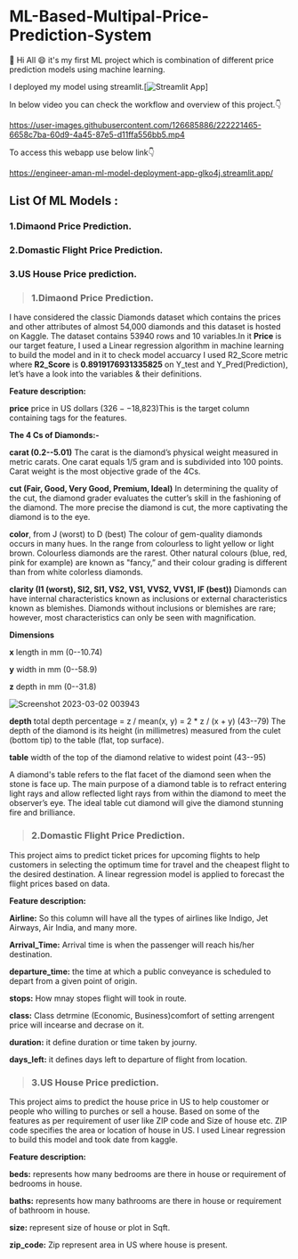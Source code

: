 # ML-Based-Multipal-Price-Prediction-System
:wave: Hi All :smile: it's my first ML project which is combination of different price prediction models using machine learning.

I deployed my model using streamlit.[![Streamlit App](https://static.streamlit.io/badges/streamlit_badge_black_white.svg)]

In below video you can check the workflow and overview of this project.:point_down:

https://user-images.githubusercontent.com/126685886/222221465-6658c7ba-60d9-4a45-87e5-d11ffa556bb5.mp4

To access this webapp use below link:point_down:

https://engineer-aman-ml-model-deployment-app-glko4j.streamlit.app/

## List Of ML Models :

### 1.Dimaond Price Prediction.
### 2.Domastic Flight Price Prediction.
### 3.US House Price prediction.

>### 1.Dimaond Price Prediction.
I have considered the classic Diamonds dataset which contains the prices and other attributes of almost 54,000 diamonds and this dataset is hosted on Kaggle. The dataset contains 53940 rows and 10 variables.In it **Price** is our target feature, I used a Linear regression algorithm in machine learning to build the model and in it to check model accuarcy I used R2_Score metric where **R2_Score** is **0.8919176931335825** on Y_test and Y_Pred(Prediction), let’s have a look into the variables & their definitions.

**Feature description:**

**price** price in US dollars ($326--$18,823)This is the target column containing tags for the features. 

**The 4 Cs of Diamonds:-**

**carat (0.2--5.01)** The carat is the diamond’s physical weight measured in metric carats.  One carat equals 1/5 gram and is subdivided into 100 points. Carat weight is the most objective grade of the 4Cs. 

**cut (Fair, Good, Very Good, Premium, Ideal)** In determining the quality of the cut, the diamond grader evaluates the cutter’s skill in the fashioning of the diamond. The more precise the diamond is cut, the more captivating the diamond is to the eye.  

**color**, from J (worst) to D (best) The colour of gem-quality diamonds occurs in many hues. In the range from colourless to light yellow or light brown. Colourless diamonds are the rarest. Other natural colours (blue, red, pink for example) are known as "fancy,” and their colour grading is different than from white colorless diamonds.  

**clarity (I1 (worst), SI2, SI1, VS2, VS1, VVS2, VVS1, IF (best))** Diamonds can have internal characteristics known as inclusions or external characteristics known as blemishes. Diamonds without inclusions or blemishes are rare; however, most characteristics can only be seen with magnification.  

**Dimensions**

**x** length in mm (0--10.74)

**y** width in mm (0--58.9)

**z** depth in mm (0--31.8)


![Screenshot 2023-03-02 003943](https://user-images.githubusercontent.com/126685886/222240510-d2c3158b-f58a-40d9-9c1a-b087745d8218.png)


**depth** total depth percentage = z / mean(x, y) = 2 * z / (x + y) (43--79) The depth of the diamond is its height (in millimetres) measured from the culet (bottom tip) to the table (flat, top surface).

**table** width of the top of the diamond relative to widest point (43--95)

A diamond's table refers to the flat facet of the diamond seen when the stone is face up. The main purpose of a diamond table is to refract entering light rays and allow reflected light rays from within the diamond to meet the observer’s eye. The ideal table cut diamond will give the diamond stunning fire and brilliance.

>### 2.Domastic Flight Price Prediction.

This project aims to predict ticket prices for upcoming flights to help customers in selecting the optimum time for travel and the cheapest flight to the desired destination. A linear regression model is applied to forecast the flight prices based on data.

**Feature description:**

**Airline:** So this column will have all the types of airlines like Indigo, Jet Airways, Air India, and many more.

**Arrival_Time:** Arrival time is when the passenger will reach his/her destination.

**departure_time:** the time at which a public conveyance is scheduled to depart from a given point of origin.

**stops:** How mnay stopes flight will took in route.

**class:** Class detrmine (Economic, Business)comfort of setting arrengent price will incearse and decrase on it.

**duration:** it define duration or time taken by journy.

**days_left:** it defines days left to departure of flight from location.


>### 3.US House Price prediction.

This project aims to predict the house price in US to help coustomer or people who willing to purches or sell a house. Based on some of the features as per requirement of user like ZIP code and Size of house etc. ZIP code specifies the area or location of house in US. I used Linear regression to build this model and took date from kaggle. 

**Feature description:**

**beds:** represents how many bedrooms are there in house or requirement of bedrooms in house.

**baths:** represents how many bathrooms are there in house or requirement of bathroom in house.

**size:** represent size of house or plot in Sqft.

**zip_code:** Zip represent area in US where house is present. 
